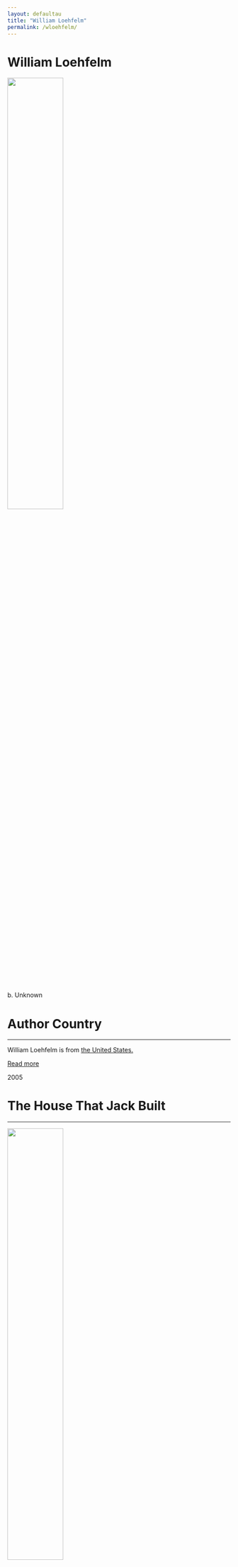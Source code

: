 ```yaml
---
layout: defaultau
title: "William Loehfelm"
permalink: /wloehfelm/
---
```

<!-- partial:index.partial.html -->
<div class="content">
     <h1>William Loehfelm</h1>
    <div class="quote">
        <div><img src="https://t4.ftcdn.net/jpg/03/40/12/49/360_F_340124934_bz3pQTLrdFpH92ekknuaTHy8JuXgG7fi.jpg" height="50%" width = "50%" class="logo"></div>
    </div>
    <div class="timeline">
        <div style="padding-bottom:100px;"></div>
        <div class="block">
             <div class="date right"><p class="right">b. Unknown</p></div>
            <div class="dot"></div>
            <div class="left first">
            <div class="author_country">
                <h1>Author Country</h1><hr>
          <div class="aclocation">  <p>William Loehfelm is from <a href="{{ site.baseurl }}/1/"> the United States.</a></p></div>
              <div class="acreadmore">  <a href="#" target="_blank">Read more</a></div>
            </div>
            </div>
        <div class="block">
            <div class="date left"><p class="left">2005</p></div>
            <div class="dot"></div>
            <div class="right hide">
                <h1>The House That Jack Built</h1><hr>
                <p><img src="https://encrypted-tbn0.gstatic.com/images?q=tbn:ANd9GcTfUiQYtR4_3oQ8aL0BJf1TL-FU05iPrUy27KTRdgIM&s" height="50%" width = "50%"></p>
                <p>
                Language: English<br/>
                Publisher: University of New Orleans Theses and Dissertations<br/>
                Pub_location: New Orleans, LA, United States<br/>
                Genre: Fiction (Novel)<br/>
                Length: 226<br/>                   </p>
            </div>
        </div>
  <!-- partial -->
<script src='https://cdnjs.cloudflare.com/ajax/libs/jquery/3.1.1/jquery.min.js'></script><script  src="{{ site.baseurl }}/assets/js/authorscript.js"></script>